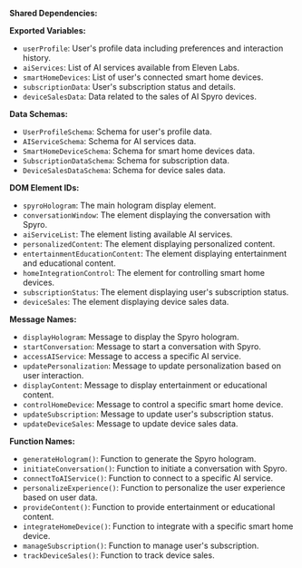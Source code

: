 **Shared Dependencies:**

**Exported Variables:**
- `userProfile`: User's profile data including preferences and interaction history.
- `aiServices`: List of AI services available from Eleven Labs.
- `smartHomeDevices`: List of user's connected smart home devices.
- `subscriptionData`: User's subscription status and details.
- `deviceSalesData`: Data related to the sales of AI Spyro devices.

**Data Schemas:**
- `UserProfileSchema`: Schema for user's profile data.
- `AIServiceSchema`: Schema for AI services data.
- `SmartHomeDeviceSchema`: Schema for smart home devices data.
- `SubscriptionDataSchema`: Schema for subscription data.
- `DeviceSalesDataSchema`: Schema for device sales data.

**DOM Element IDs:**
- `spyroHologram`: The main hologram display element.
- `conversationWindow`: The element displaying the conversation with Spyro.
- `aiServiceList`: The element listing available AI services.
- `personalizedContent`: The element displaying personalized content.
- `entertainmentEducationContent`: The element displaying entertainment and educational content.
- `homeIntegrationControl`: The element for controlling smart home devices.
- `subscriptionStatus`: The element displaying user's subscription status.
- `deviceSales`: The element displaying device sales data.

**Message Names:**
- `displayHologram`: Message to display the Spyro hologram.
- `startConversation`: Message to start a conversation with Spyro.
- `accessAIService`: Message to access a specific AI service.
- `updatePersonalization`: Message to update personalization based on user interaction.
- `displayContent`: Message to display entertainment or educational content.
- `controlHomeDevice`: Message to control a specific smart home device.
- `updateSubscription`: Message to update user's subscription status.
- `updateDeviceSales`: Message to update device sales data.

**Function Names:**
- `generateHologram()`: Function to generate the Spyro hologram.
- `initiateConversation()`: Function to initiate a conversation with Spyro.
- `connectToAIService()`: Function to connect to a specific AI service.
- `personalizeExperience()`: Function to personalize the user experience based on user data.
- `provideContent()`: Function to provide entertainment or educational content.
- `integrateHomeDevice()`: Function to integrate with a specific smart home device.
- `manageSubscription()`: Function to manage user's subscription.
- `trackDeviceSales()`: Function to track device sales.
